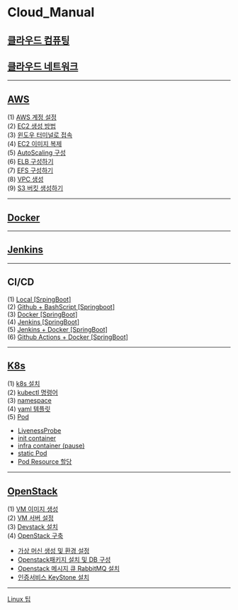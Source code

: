# Cloud_Manual

## [클라우드 컴퓨팅](./Data/Document/%ED%81%B4%EB%9D%BC%EC%9A%B0%EB%93%9C%20%EC%BB%B4%ED%93%A8%ED%8C%85.md)<br>

## [클라우드 네트워크](./Data/Document/%ED%81%B4%EB%9D%BC%EC%9A%B0%EB%93%9C%20%EB%84%A4%ED%8A%B8%EC%9B%8C%ED%81%AC.md)

---

## [AWS](./Data/Document/AWS.md)

(1) [AWS 계정 설정](./Data/Document/AWSaccount.md)<br>
(2) [EC2 생성 방법](./Data/Document/EC2.md)<br>
(3) [윈도우 터미널로 접속](./Data/Document/%ED%84%B0%EB%AF%B8%EB%84%90.md)<br>
(4) [EC2 이미지 복제](./Data/Document/EC2_Img.md)<br>
(5) [AutoScaling 구성](./Data/Document/AutoScaling.md)<br>
(6) [ELB 구성하기](./Data/Document/ELB.md)<br>
(7) [EFS 구성하기](./Data/Document/EFS.md)<br>
(8) [VPC 생성](./Data/Document/VPC.md)<br>
(9) [S3 버킷 생성하기](./Data/Document/S3-Bucket.md)<br>

---

## [Docker](./Data/Document/Docker.md)

---

## [Jenkins](./Data/Document/Jenkins.md)

---

## CI/CD

(1) [Local [SrpingBoot]](./Data/Document/Local%20%5BSpringBoot%5D.md)<br>
(2) [Github + BashScript [Springboot]](./Data/Document/Github%20%5BSpringBoot%5D.md)<br>
(3) [Docker [SpringBoot]](./Data/Document/Docker%20%5BSpringboot%5D.md)<br>
(4) [Jenkins [SpringBoot]](./Data/Document/Jenkins%20%5BSpringBooot%5D.md)<br>
(5) [Jenkins + Docker [SpringBoot]](./Data/Document/Jenkins%2BDocker%20%5BSpringBoot%5D.md)<br>
(6) [Github Actions + Docker [SpringBoot]](./Data/Document/GithubActions%2BDocker%20%5BSpringBoot%5D.md)

---

## [K8s](./Data/Document/k8s.md)

(1) [k8s 설치](./Data/Document/k8s%20%EC%84%A4%EC%B9%98.md)<br>
(2) [kubectl 명령어](./Data/Document/kubectl%EB%AA%85%EB%A0%B9%EC%96%B4.md)<br>
(3) [namespace](./Data/Document/k8s_namespace.md)<br>
(4) [yaml 템플릿](./Data/Document/k8s_yaml.md)<br>
(5) [Pod](/Data/Document/k8s_Pod.md)

- [LivenessProbe](/Data/Document/k8s_livenessProbe.md)<br>
- [init container](/Data/Document/k8s_init%20container.md)<br>
- [infra container (pause)](/Data/Document/k8s_infra%20container.md)<br>
- [static Pod](/Data/Document/k8s_staticPod.md)<br>
- [Pod Resource 할당](/Data/Document/k8s_PodResource.md)<br>

---

## [OpenStack](./Data/Document/OpenStack.md)

(1) [VM 이미지 생성](./Data/Document/VM.md)<br>
(2) [VM 서버 설정](./Data/Document/openstack-vmset.md)<br>
(3) [Devstack 설치](./Data/Document/Devstack.md)<br>
(4) [OpenStack 구축](./Data/Document/OpenStack%EA%B5%AC%EC%B6%95.md)

- [가상 머신 생성 및 환경 설정](./Data/Document/%EA%B0%80%EC%83%81%20%EB%A8%B8%EC%8B%A0%20%EC%83%9D%EC%84%B1%20%EB%B0%8F%20%ED%99%98%EA%B2%BD%20%EC%84%A4%EC%A0%95.md)
- [Openstack패키지 설치 및 DB 구성](./Data/Document/Openstack%ED%8C%A8%ED%82%A4%EC%A7%80%20%EC%84%A4%EC%B9%98%20%EB%B0%8F%20DB%20%EA%B5%AC%EC%84%B1.md)
- [Openstack 메시지 큐 RabbitMQ 설치](./Data/Document/Openstack%20%EB%A9%94%EC%8B%9C%EC%A7%80%20%ED%81%90%20RabbitMQ%20%EC%84%A4%EC%B9%98.md)
- [인증서비스 KeyStone 설치](./Data/Document/Openstack_keystone.md)

---

[Linux 팁](./Data/Document/Linux.md)
